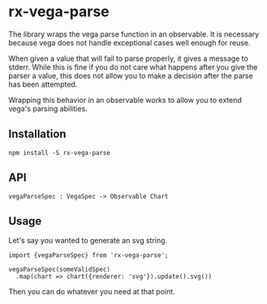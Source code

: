 # rx-vega-parse

The library wraps the vega parse function in an observable.
It is necessary because vega does not handle exceptional cases well enough for reuse.

When given a value that will fail to parse properly, it gives a message to stderr.
While this is fine if you do not care what happens after you give the parser a value,
this does not allow you to make a decision after the parse has been attempted.

Wrapping this behavior in an observable works  to allow you to extend vega's parsing abilities.

## Installation

```
npm install -S rx-vega-parse
```

## API

```
vegaParseSpec : VegaSpec -> Observable Chart
```

## Usage

Let's say you wanted to generate an svg string.

```
import {vegaParseSpec} from 'rx-vega-parse';

vegaParseSpec(someValidSpec)
  .map(chart => chart({renderer: 'svg'}).update().svg())
```

Then you can do whatever you need at that point.
